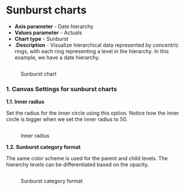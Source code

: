 # Sunburst charts

* **Axis parameter** - Date hierarchy
* **Values parameter** -  Actuals
* **Chart type** - Sunburst
* .**Description** - Visualize hierarchical data represented by concentric rings, with each ring representing a level in the hierarchy. In this example, we have a date hierarchy.

<figure><img src="../.gitbook/assets/image (550).png" alt=""><figcaption><p>Sunburst chart</p></figcaption></figure>

### **1. Canvas Settings for sunburst charts**

**1.1. Inner radius**

Set the radius for the inner circle using this option. Notice how the inner circle is bigger when we set the inner radius to 50.

<figure><img src="../.gitbook/assets/image (487).png" alt=""><figcaption><p>Inner radius</p></figcaption></figure>

**1.2. Sunburst category format**

The same color scheme is used for the parent and child levels. The hierarchy levels can be differentiated based on the opacity.

<figure><img src="../.gitbook/assets/image (488).png" alt=""><figcaption><p>Sunburst category format</p></figcaption></figure>
